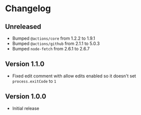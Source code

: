 # Changelog

## Unreleased

- Bumped `@actions/core` from 1.2.2 to 1.9.1
- Bumped `@actions/github` from 2.1.1 to 5.0.3
- Bumped `node-fetch` from 2.6.1 to 2.6.7

## Version 1.1.0

- Fixed edit comment with allow edits enabled so it doesn't set `process.exitCode` to `1`

## Version 1.0.0

- Initial release
